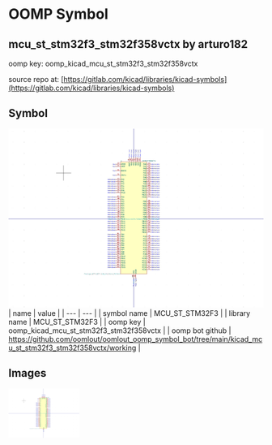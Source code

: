 # OOMP Symbol  
## mcu_st_stm32f3_stm32f358vctx  by arturo182  
  
oomp key: oomp_kicad_mcu_st_stm32f3_stm32f358vctx  
  
source repo at: [https://gitlab.com/kicad/libraries/kicad-symbols](https://gitlab.com/kicad/libraries/kicad-symbols)  
## Symbol  
  
[![working.png](working_600.png)](working.png)  
| name | value | 
| --- | --- | 
| symbol name | MCU_ST_STM32F3 | 
| library name | MCU_ST_STM32F3 | 
| oomp key | oomp_kicad_mcu_st_stm32f3_stm32f358vctx | 
| oomp bot github | https://github.com/oomlout/oomlout_oomp_symbol_bot/tree/main/kicad_mcu_st_stm32f3_stm32f358vctx/working | 
## Images  
  
[![working.png](working_140.png)](working.png)  
